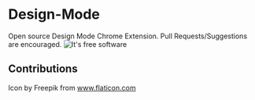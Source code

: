 # Design-Mode
Open source Design Mode Chrome Extension.  Pull Requests/Suggestions are encouraged.
![It's free software](https://media.giphy.com/media/cjhFRoGmZkpBjp71Sp/giphy.gif)

## Contributions
Icon by Freepik from www.flaticon.com
